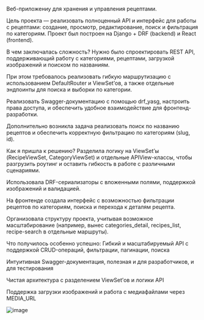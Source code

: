 Веб-приложениу для хранения и управления рецептами.

Цель проекта — реализовать полноценный API и интерфейс для работы с рецептами: создание, просмотр, редактирование, поиск и фильтрация по категориям. Проект был построен на Django + DRF (backend) и React (frontend).

В чем заключалась сложность?
Нужно было спроектировать REST API, поддерживающий работу с категориями, рецептами, загрузкой изображений и поиском по названиям.

При этом требовалось реализовать гибкую маршрутизацию с использованием DefaultRouter и ViewSet’ов, а также отдельные эндпоинты для поиска и выборки по категории.

Реализовать Swagger-документацию с помощью drf_yasg, настроить права доступа, и обеспечить удобное взаимодействие для фронтенд-разработки.

Дополнительно возникла задача реализовать поиск по названию рецептов и обеспечить корректную фильтрацию по категориям (slug, id).

Как я пришла к решению?
Разделила логику на ViewSet’ы (RecipeViewSet, CategoryViewSet) и отдельные APIView-классы, чтобы разгрузить роутинг и оставить гибкость в работе с различными сценариями.

Использовала DRF-сериализаторы с вложенными полями, поддержкой изображений и валидацией.

На фронтенде создала интерфейс с возможностью фильтрации рецептов по категориям, поиска и перехода к деталям рецепта.

Организовала структуру проекта, учитывая возможное масштабирование (например, вынес categories_detail, recipes_list, recipe-search в отдельные маршруты).

Что получилось особенно успешно:
Гибкий и масштабируемый API с поддержкой CRUD-операций, фильтрации, пагинации, поиска

Интуитивная Swagger-документация, полезная и для разработчиков, и для тестирования

Чистая архитектура с разделением ViewSet’ов и логики API

Поддержка загрузки изображений и работа с медиафайлами через MEDIA_URL

![image](https://github.com/user-attachments/assets/fc3c5607-e567-48ca-81fe-d3fe0c7c4c4c)

